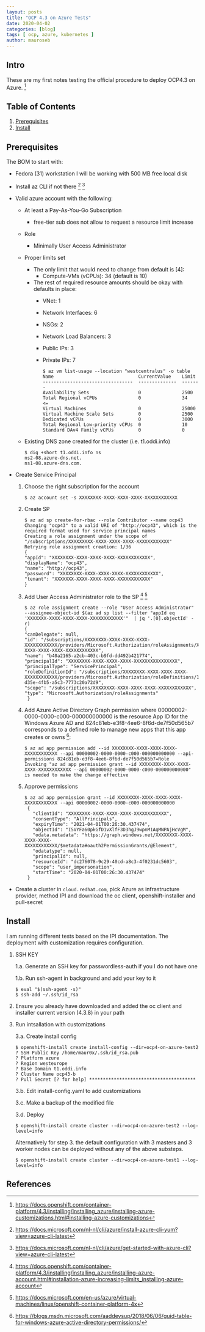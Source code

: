 ```yaml
---
layout: posts
title: "OCP 4.3 on Azure Tests"
date: 2020-04-02
categories: [blog]
tags: [ ocp, azure, kubernetes ]
author: mauroseb
---
```


## Intro

These are my first notes testing the official procedure to deploy OCP4.3 on Azure. [^1]

## Table of Contents

 1. [Prerequisites](##Prerequisites)
 2. [Install](##Install)


## Prerequisites

The BOM to start with:

 - Fedora (31) workstation I will be working with 500 MB free local disk
 - Install az CLI if not there [^2] [^3]
 - Valid azure account with the following:
   - At least a Pay-As-You-Go Subscription
     - free-tier sub does not allow to request a resource limit increase
   - Role
     - Minimally User Access Administrator
   - Proper limits set
     - The only limit that would need to change from default is [4]:
       - Compute-VMs (vCPUs): 34 (default is 10)
     - The rest of required resource amounts should be okay with defaults in place:
       - VNet: 1
       - Network Interfaces: 6
       - NSGs: 2
       - Network Load Balancers: 3
       - Public IPs: 3
       - Private IPs: 7

             $ az vm list-usage --location "westcentralus" -o table
             Name                               CurrentValue    Limit
             ---------------------------------  --------------  -------
             Availability Sets                  0               2500
             Total Regional vCPUs               0               34      <=
             Virtual Machines                   0               25000
             Virtual Machine Scale Sets         0               2500
             Dedicated vCPUs                    0               3000
             Total Regional Low-priority vCPUs  0               10
             Standard DAv4 Family vCPUs         0               0


    - Existing DNS zone created for the cluster (i.e. t1.oddi.info)

          $ dig +short t1.oddi.info ns
          ns2-08.azure-dns.net.
          ns1-08.azure-dns.com.


  - Create Service Principal

    1. Choose the right subscription for the account

           $ az account set -s XXXXXXXX-XXXX-XXXX-XXXX-XXXXXXXXXXXX

    2. Create SP

           $ az ad sp create-for-rbac --role Contributor --name ocp43
           Changing "ocp43" to a valid URI of "http://ocp43", which is the required format used for service principal names
           Creating a role assignment under the scope of "/subscriptions/XXXXXXXXX-XXXX-XXXX-XXXX-XXXXXXXXXXXX"
           Retrying role assignment creation: 1/36
           {
           "appId": "XXXXXXXX-XXXX-XXXX-XXXX-XXXXXXXXXXXX",
           "displayName": "ocp43",
           "name": "http://ocp43",
           "password": "XXXXXXXX-XXXX-XXXX-XXXX-XXXXXXXXXXXX",
           "tenant": "XXXXXXX-XXXX-XXXX-XXXX-XXXXXXXXXXXX"
           }


    3. Add User Access Administrator role to the SP [^4] [^5]

           $ az role assignment create --role "User Access Administrator" --assignee-object-id $(az ad sp list --filter "appId eq 'XXXXXXX-XXXX-XXXX-XXXX-XXXXXXXXXXXX'"  | jq '.[0].objectId' -r)
           {
           "canDelegate": null,
           "id": "/subscriptions/XXXXXXXX-XXXX-XXXX-XXXX-XXXXXXXXXXXX/providers/Microsoft.Authorization/roleAssignments/XXXXXXXX-XXXX-XXXX-XXXX-XXXXXXXXXXXX",
           "name": "b40a2165-a2cb-403c-b9fd-dd492b421774",
           "principalId": "XXXXXXXX-XXXX-XXXX-XXXX-XXXXXXXXXXXXXXXX",
           "principalType": "ServicePrincipal",
           "roleDefinitionId": "/subscriptions/XXXXXXXX-XXXX-XXXX-XXXX-XXXXXXXXXXXX/providers/Microsoft.Authorization/roleDefinitions/18d7d88d-d35e-4fb5-a5c3-7773c20a72d9",
           "scope": "/subscriptions/XXXXXXXX-XXXX-XXXX-XXXX-XXXXXXXXXXXX",
           "type": "Microsoft.Authorization/roleAssignments"
            }


    4. Add Azure Active Directory Graph permission where 00000002-0000-0000-c000-000000000000 is the resource App ID for the Windows Azure AD and 824c81eb-e3f8-4ee6-8f6d-de7f50d565b7 corresponds to a defined role to manage new apps that this app creates or owns [^6]:

           $ az ad app permission add --id XXXXXXXX-XXXX-XXXX-XXXX-XXXXXXXXXXXX --api 00000002-0000-0000-c000-000000000000 --api-permissions 824c81eb-e3f8-4ee6-8f6d-de7f50d565b7=Role
           Invoking "az ad app permission grant --id XXXXXXXX-XXXX-XXXX-XXXX-XXXXXXXXXXXX --api 00000002-0000-0000-c000-000000000000" is needed to make the change effective


    5. Approve permissions

           $ az ad app permission grant --id XXXXXXXX-XXXX-XXXX-XXXX-XXXXXXXXXXXX --api 00000002-0000-0000-c000-000000000000
            {
              "clientId": "XXXXXXXX-XXXX-XXXX-XXXX-XXXXXXXXXXXX",
              "consentType": "AllPrincipals",
              "expiryTime": "2021-04-01T00:26:30.437474",
              "objectId": "I5VYFa60pkGfD1vXlfF3D3hgJ9wpnM1AqMNPAjHcVgM",
              "odata.metadata": "https://graph.windows.net/XXXXXXXX-XXXX-XXXX-XXXX-XXXXXXXXXXXX/$metadata#oauth2PermissionGrants/@Element",
              "odatatype": null,
              "principalId": null,
              "resourceId": "dc276078-9c29-40cd-a8c3-4f0231dc5603",
              "scope": "user_impersonation",
              "startTime": "2020-04-01T00:26:30.437474"
            }


 - Create a cluster in ```cloud.redhat.com```, pick Azure as infrastructure provider, method IPI and download the oc client, openshift-installer and pull-secret


## Install

I am running different tests based on the IPI documentation. The deployment with customization requires configuration.

 1. SSH KEY

    1.a. Generate an SSH key for passwordless-auth if you I do not have one

    1.b. Run ssh-agent in background and add your key to it

        $ eval "$(ssh-agent -s)"
        $ ssh-add ~/.ssh/id_rsa


 2. Ensure you already have downloaded and added the oc client and installer current version (4.3.8) in your path

 3. Run intsallation with customizations
 
    3.a. Create install config
    
        $ openshift-install create install-config --dir=ocp4-on-azure-test2
        ? SSH Public Key /home/maur0x/.ssh/id_rsa.pub
        ? Platform azure
        ? Region westeurope
        ? Base Domain t1.oddi.info
        ? Cluster Name ocp43-b
        ? Pull Secret [? for help] ***************************************

    3.b. Edit install-config.yaml to add customizations
    
    3.c. Make a backup of the modified file
    
    3.d. Deploy
     
        $ openshift-install create cluster --dir=ocp4-on-azure-test2 --log-level=info

    Alternatively for step 3. the default configuration with 3 masters and 3 worker nodes can be deployed without any of the above substeps.
    
        $ openshift-install create cluster --dir=ocp4-on-azure-test1 --log-level=info


## References

 [^1]: https://docs.openshift.com/container-platform/4.3/installing/installing_azure/installing-azure-customizations.html#installing-azure-customizations
 
 [^2]: https://docs.microsoft.com/nl-nl/cli/azure/install-azure-cli-yum?view=azure-cli-latest
 
 [^3]: https://docs.microsoft.com/nl-nl/cli/azure/get-started-with-azure-cli?view=azure-cli-latest
 
 [^4]: https://docs.openshift.com/container-platform/4.3/installing/installing_azure/installing-azure-account.html#installation-azure-increasing-limits_installing-azure-account
 
 [^5]: https://docs.microsoft.com/en-us/azure/virtual-machines/linux/openshift-container-platform-4x

 [^6]: https://blogs.msdn.microsoft.com/aaddevsup/2018/06/06/guid-table-for-windows-azure-active-directory-permissions/
